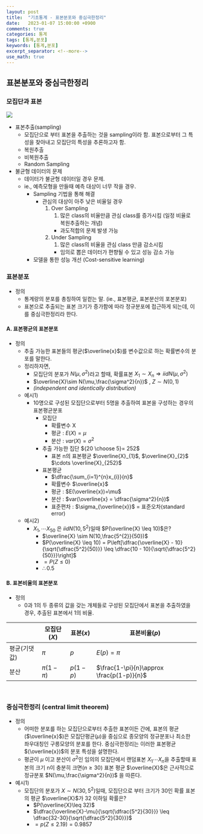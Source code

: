 ```yaml
---
layout: post
title:  "기초통계 - 표본분포와 중심극한정리"
date:   2023-01-07 15:00:00 +0900
comments: true
categories: 통계
tags: [통계,분포]
keywords: [통계,분포]
excerpt_separator: <!--more-->
use_math: true
---
```


## 표본분포와 중심극한정리

### 모집단과 표본

![](https://i.imgur.com/wbEAmCi.png)

- 표본추출(sampling)
	- 모집단으로 부터 표본을 추출하는 것을 sampling이라 함. 표본으로부터 그 특성을 찾아내고 모집단의 특성을 추론하고자 함.
	- 복원추출
	- 비복원추출
	- Random Sampling
- 불균형 데이터의 문제
	- 데이터가 불균형 데이터일 경우 문제.
	- ie., 예측모형을 만들때 예측 대상이 너무 작을 경우.
		- Sampling 기법을 통해 해결
			- 관심의 대상이 아주 낮은 비율일 경우
				1. Over Sampling
					1. 많은 class의 비율만큼 관심 class를 증가시킴 (일정 비율로 복원추출하는 개념)
					- 과도적합의 문제 발생 가능
				2. Under Sampling
					1. 많은 class의 비율을 관심 class 만큼 감소시킴
					- 임의로 뽑은 데이터가 편향될 수 있고 성능 감소 가능
		- 모델을 통한 성능 개선 (Cost-sensitive learning)

### 표본분포

- 정의
	- 통계량의 분포를 총칭하여 일컫는 말. (ie., 표본평균, 표본분산의 포본분포)
	- 표본으로 추출되는 표본 크기가 증가함에 따라 정규분포에 접근하게 되는데, 이를 중심극한정리라 한다.

#### A. 표본평균의 표본분포

- 정의
	- 추출 가능한 표본들의 평균($\overline{x}$)를 변수값으로 하는 확률변수의 분포를 말한다.
	- 정리하자면,
		- 모집단의 분포가 $N(\mu,\sigma^2)$라고 할때, 확률표본 $X_{1} \sim X_{n} ⇒  iid N(\mu, \sigma^2)$
		- $\overline{X}\sim N(\mu,\frac{\sigma^2}{n})$ , $Z\sim N(0,1)$ 
		 - *(independent and identically distribution)*
	- 예시1) 
		- 10명으로 구성된 모집단으로부터 5명을 추출하여 표본을 구성하는 경우의 표본평균분포
			- 모집단
				- 확률변수 X
				- 평균 : $E(X)=\mu$
				- 분산 : $var(X) = \sigma^2$ 
			- 추출 가능한 집단 ${20 \choose 5}= 252$ 
				- 표본 n의 표본평균 $\overline{X}_{1}$, $\overline{X}_{2}$ $\cdots \overline{X}_{252}$
			- 표본평균
				- $\dfrac{\sum_{i=1}^{n}x_{i}}{n}$
				- 확률변수 $\overline{x}$
				- 평균 : $E(\overline{x})=\mu$
				- 분산 : $var(\overline{x} = \dfrac{\sigma^2}{n})$ 
				- 표준편차 : $\sigma_{\overline{x}}$ = 표준오차(standard error)
	- 예시2)
		- $X_{1}, \cdots X_{50}$ 은 $iid N(10,5^2)$일때 $P(\overline{X} \leq 10)$은?
			- $\overline{X} \sim N(10,\frac{5^{2}}{50})$ 
			- $P(\overline{X} \leq 10) = P\left[\dfrac{\overline{X} - 10}{\sqrt{\dfrac{5^2}{50}}} \leq \dfrac{10 - 10}{\sqrt{\dfrac{5^2}{50}}}\right]$ 
			- $=P(Z \leq 0)$
			- $\therefore 0.5$

#### B. 표본비율의 표본분포

- 정의
	- 0과 1의 두 종류의 값을 갖는 개체들로 구성된 모집단에서 표본을 추출하였을 경우, 추출된 표본에서 1의 비율.

|              | 모집단($X$)  | 표본($x$) | 표본비율($p$)                             |
| ------------ | ------------ | --------- | ----------------------------------------- |
| 평균(기댓값) | $\pi$        | $p$       | $E(p)=\pi$                                |
| 분산         | $\pi(1-\pi)$ | $p(1-p)$  | $\frac{1-\pi}{n}\approx \frac{p(1-p)}{n}$ |

<br>

### 중심극한정리 (central limit theorem)

- 정의
	- 어떠한 분포를 하는 모집단으로부터 추출한 표본이든 간에, 표본의 평균($\overline{x}$)은 모집단평균$(\mu)$을 중심으로 종모양의 정규분포나 최소한 좌우대칭인 구릉모양의 분포를 한다. 중심극한정리는 이러한 표본평균$(\overline{x})$의 분포 특성을 설명한다.
	- 평균이 $\mu$ 이고 분산이 $\sigma^2$인 임의의 모집단에서 랜덤표본 $X_{1} \cdots X_{n}$을 추출할때 표본의 크기 n이 충분히 크면$(n \geq 30)$ 표본 평균 $\overline{X}$은 근사적으로 정규분포 $N(\mu,\frac{\sigma^2}{n})$ 을 따른다.
- 예시1)
	- 모집단의 분포가 $X\sim N(30,5^2)$일때, 모집단으로 부터 크기가 30인 확률 표본의 평균 $\overline{X}$가 32 이하일 확률은?
		- $P(\overline{X}\leq 32)$ 
		- $\dfrac{\overline{X}-\mu}{\sqrt{\dfrac{5^2}{30}}} \leq \dfrac{32-30}{\sqrt{\dfrac{5^2}{30}}}$
		- $=p(Z \leq 2.19) = 0.9857$
